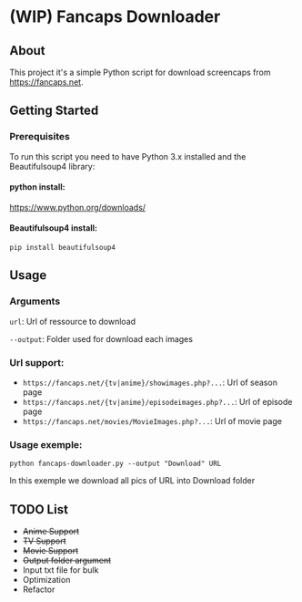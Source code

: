 # (WIP) Fancaps Downloader

## About <a name = "about"></a>

This project it's a simple Python script for download screencaps from https://fancaps.net.

## Getting Started <a name = "getting_started"></a>

### Prerequisites

To run this script you need to have Python 3.x installed and the Beautifulsoup4 library:

#### python install: 
https://www.python.org/downloads/

#### Beautifulsoup4 install: 
```
pip install beautifulsoup4
```

## Usage <a name = "usage"></a>

### Arguments
`url`: Url of ressource to download

`--output`: Folder used for download each images

### Url support:
* `https://fancaps.net/{tv|anime}/showimages.php?...`: Url of season page
* `https://fancaps.net/{tv|anime}/episodeimages.php?...`: Url of episode page
* `https://fancaps.net/movies/MovieImages.php?...`: Url of movie page


### Usage exemple:

```
python fancaps-downloader.py --output "Download" URL
```
In this exemple we download all pics of URL into Download folder
 
## TODO List <a name = "todo_list"></a>
- ~~Anime Support~~
- ~~TV Support~~
- ~~Movie Support~~
- ~~Output folder argument~~
- Input txt file for bulk
- Optimization
- Refactor